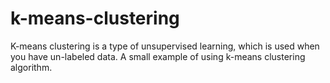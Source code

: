 # k-means-clustering

K-means clustering is a type of unsupervised learning, which is used when you have un-labeled data. A small example of using k-means clustering algorithm.
